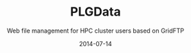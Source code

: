 ---
title: PLGData
subtitle: Web file management for HPC cluster users based on GridFTP
layout: default
modal-id: 2
date: 2014-07-14
img: plgdata.png
thumbnail: plgdata-thumbnail.png
alt: image-alt
manual: https://docs.cyfronet.pl/x/64es
source: https://gitlab.dev.cyfronet.pl/t.gubala/plgdata
tryit: https://data.plgrid.pl/?locale=en
description: The PLG-Data service lets you access the folders and files that are available to you in the PL-Grid infrastructure. These include both your personal resources and those shared with you (or the teams you belong to) by collaborators.

---